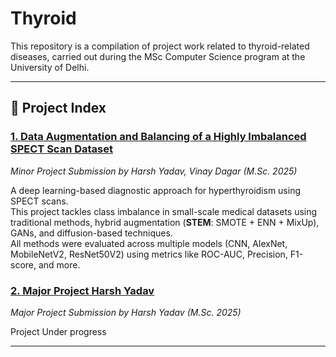 # Thyroid

This repository is a compilation of project work related to thyroid-related diseases, carried out during the MSc Computer Science program at the University of Delhi.

---

## 📂 Project Index

### [1. Data Augmentation and Balancing of a Highly Imbalanced SPECT Scan Dataset][1]  
*Minor Project Submission by Harsh Yadav, Vinay Dagar (M.Sc. 2025)*

A deep learning-based diagnostic approach for hyperthyroidism using SPECT scans.  
This project tackles class imbalance in small-scale medical datasets using traditional methods, hybrid augmentation (**STEM**: SMOTE + ENN + MixUp), GANs, and diffusion-based techniques.  
All methods were evaluated across multiple models (CNN, AlexNet, MobileNetV2, ResNet50V2) using metrics like ROC-AUC, Precision, F1-score, and more.


### [2. Major Project Harsh Yadav][2]
 *Major Project Submission by Harsh Yadav (M.Sc. 2025)*

 Project Under progress 



---

[1]: https://github.com/yh250/Thyroid/tree/3e845b0800588066a35dac1b793e6d01bd594252/Minor%20Project%20(%20Vinay%20%26%20Harsh%2C%20Msc%202024)
[2]: https://github.com/yh250/Thyroid/tree/be913a4844b1b8311a52f8b22120328a7ab6b882/Major%20Project%20(%20Harsh%2C%20Msc%202025)
